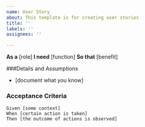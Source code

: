 ```yaml
---
name: User Story
about: This template is for creating user stories
title: ''
labels: ''
assignees: ''

---
```


**As a** [role]
**I need** [function]
**So that** [benefit]

###Details and Assumptions
* [document what you know]

### Acceptance Criteria

```gherkin
Given [some context]
When [certain action is taken]
Then [the outcome of actions is observed]
```

